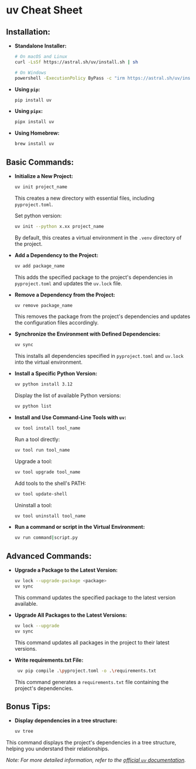 # uv Cheat Sheet

## **Installation:**

- **Standalone Installer:**

  ```bash
  # On macOS and Linux
  curl -LsSf https://astral.sh/uv/install.sh | sh

  # On Windows
  powershell -ExecutionPolicy ByPass -c "irm https://astral.sh/uv/install.ps1 | iex"
  ```

- **Using `pip`:**

  ```bash
  pip install uv
  ```

- **Using `pipx`:**

  ```bash
  pipx install uv
  ```

- **Using Homebrew:**

  ```bash
  brew install uv
  ```

## **Basic Commands:**

- **Initialize a New Project:**

    ```bash
    uv init project_name
    ```

    This creates a new directory with essential files, including `pyproject.toml`.

    Set python version:

    ```bash
    uv init --python x.xx project_name 
    ```


  By default, this creates a virtual environment in the `.venv` directory of the project.

- **Add a Dependency to the Project:**

  ```bash
  uv add package_name
  ```

  This adds the specified package to the project's dependencies in `pyproject.toml` and updates the `uv.lock` file.

- **Remove a Dependency from the Project:**

  ```bash
  uv remove package_name
  ```

  This removes the package from the project's dependencies and updates the configuration files accordingly.

- **Synchronize the Environment with Defined Dependencies:**

  ```bash
  uv sync
  ```

  This installs all dependencies specified in `pyproject.toml` and `uv.lock` into the virtual environment.

- **Install a Specific Python Version:**

    ```bash
    uv python install 3.12
    ```

    Display the list of available Python versions:

    ```bash
    uv python list
    ```


- **Install and Use Command-Line Tools with `uv`:**

    ```bash
    uv tool install tool_name
    ```

    Run a tool directly:

    ```bash
    uv tool run tool_name
    ```

    Upgrade a tool:

    ```bash
    uv tool upgrade tool_name
    ```

    Add tools to the shell's PATH:

    ```bash
    uv tool update-shell
    ```

    Uninstall a tool:

    ```bash
    uv tool uninstall tool_name
    ```

- **Run a command or script in the Virtual Environment:**
      
    ```bash
    uv run command|script.py
    ```


## **Advanced Commands:**

- **Upgrade a Package to the Latest Version:**

  ```bash
  uv lock --upgrade-package <package>
  uv sync
  ```

  This command updates the specified package to the latest version available.

- **Upgrade All Packages to the Latest Versions:**

  ```bash
  uv lock --upgrade
  uv sync
  ```

    This command updates all packages in the project to their latest versions.

- **Write requirements.txt File:**

  ```bash
   uv pip compile .\pyproject.toml -o .\requirements.txt
  ```

  This command generates a `requirements.txt` file containing the project's dependencies.

## **Bonus Tips:**

- **Display dependencies in a tree structure:**

    ```bash
    uv tree
    ```

This command displays the project's dependencies in a tree structure, helping you understand their relationships.

*Note: For more detailed information, refer to the [official `uv` documentation](https://docs.astral.sh/uv/).*
